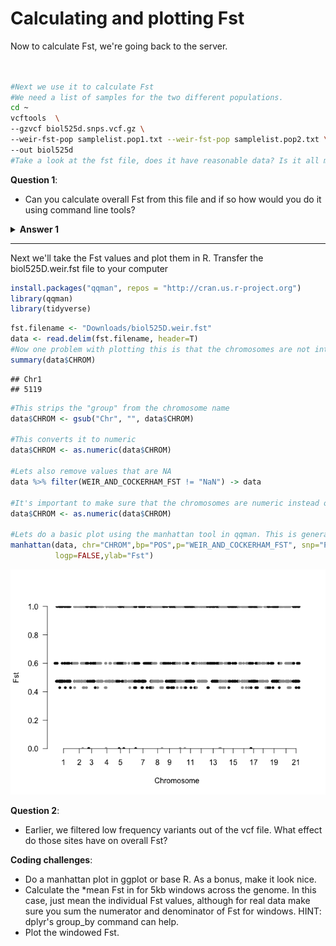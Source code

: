 # Calculating and plotting Fst

Now to calculate Fst, we're going back to the server.
```bash


#Next we use it to calculate Fst
#We need a list of samples for the two different populations. 
cd ~
vcftools  \
--gzvcf biol525d.snps.vcf.gz \
--weir-fst-pop samplelist.pop1.txt --weir-fst-pop samplelist.pop2.txt \
--out biol525d
#Take a look at the fst file, does it have reasonable data? Is it all missing data?
```
**Question 1**:
* Can you calculate overall Fst from this file and if so how would you do it using command line tools?

<details> 
<summary><b>Answer 1</b>  </summary>

  
    Fst is a ratio so calculating the overall values requires summing the numerator and denominator for each locus, which we don't have. 
    
</details>

---

Next we'll take the Fst values and plot them in R. Transfer the biol525D.weir.fst file to your computer


```r
install.packages("qqman", repos = "http://cran.us.r-project.org")
library(qqman)
library(tidyverse)
```

```r
fst.filename <- "Downloads/biol525D.weir.fst"
data <- read.delim(fst.filename, header=T)
#Now one problem with plotting this is that the chromosomes are not intergers
summary(data$CHROM)
```

```
## Chr1 
## 5119 
```

```r
#This strips the "group" from the chromosome name
data$CHROM <- gsub("Chr", "", data$CHROM)

#This converts it to numeric
data$CHROM <- as.numeric(data$CHROM)

#Lets also remove values that are NA
data %>% filter(WEIR_AND_COCKERHAM_FST != "NaN") -> data

#It's important to make sure that the chromosomes are numeric instead of character
data$CHROM <- as.numeric(data$CHROM)

#Lets do a basic plot using the manhattan tool in qqman. This is generally designed for plotting pvalues from GWAS, but it works here.
manhattan(data, chr="CHROM",bp="POS",p="WEIR_AND_COCKERHAM_FST", snp="POS",
          logp=FALSE,ylab="Fst")
```

![](figure/fst1-1.png)


**Question 2**:
* Earlier, we filtered low frequency variants out of the vcf file. What effect do those sites have on overall Fst?

**Coding challenges**:
* Do a manhattan plot in ggplot or base R. As a bonus, make it look nice.
* Calculate the \*mean Fst in for 5kb windows across the genome. In this case, just mean the individual Fst values, although for real data make sure you sum the numerator and denominator of Fst for windows. HINT: dplyr's group_by command can help. 
* Plot the windowed Fst.




